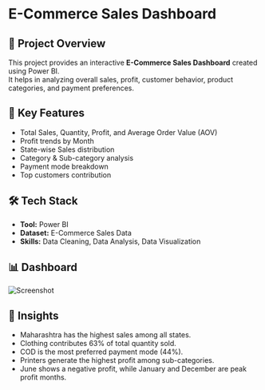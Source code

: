# E-Commerce Sales Dashboard

## 📌 Project Overview
This project provides an interactive **E-Commerce Sales Dashboard** created using Power BI.  
It helps in analyzing overall sales, profit, customer behavior, product categories, and payment preferences.

## 🔑 Key Features
- Total Sales, Quantity, Profit, and Average Order Value (AOV)
- Profit trends by Month
- State-wise Sales distribution
- Category & Sub-category analysis
- Payment mode breakdown
- Top customers contribution

## 🛠️ Tech Stack
- **Tool:** Power BI
- **Dataset:** E-Commerce Sales Data
- **Skills:** Data Cleaning, Data Analysis, Data Visualization

## 📊 Dashboard
![Screenshot](Screenshot2.png)


## 🚀 Insights
- Maharashtra has the highest sales among all states.
- Clothing contributes 63% of total quantity sold.
- COD is the most preferred payment mode (44%).
- Printers generate the highest profit among sub-categories.
- June shows a negative profit, while January and December are peak profit months.

